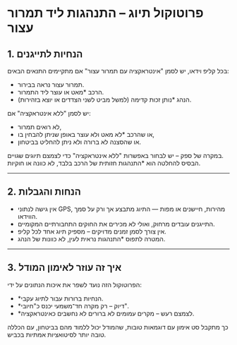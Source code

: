 #  פרוטוקול תיוג – התנהגות ליד תמרור עצור

## 1. הנחיות לתייגנים

בכל קליפ וידאו, יש לסמן "אינטראקציה עם תמרור עצור" אם מתקיימים התנאים הבאים:

- תמרור עצור נראה בבירור.
- הרכב *מאט או עוצר ליד התמרור.
- הנהג *נותן זכות קדימה (למשל מביט לשני הצדדים או יוצא בזהירות).

יש לסמן "ללא אינטראקציה" אם:
- לא רואים תמרור,
- או שהרכב *לא מאט ולא עוצר באופן שניתן להבחין בו,
- או שהסצנה לא ברורה ולא ניתן להחליט בביטחון.

במקרה של ספק – יש לבחור באפשרות "ללא אינטראקציה" כדי לצמצם תיוגים שגויים.  
הבסיס להחלטה הוא *התנהגות חזותית של הרכב בלבד, לא כוונה או חוקיות.

---

## 2. הנחות והגבלות

- אין גישה לנתוני GPS, מהירות, חיישנים או מפות — התיוג מתבצע אך ורק על סמך הווידאו.
- התייגנים עובדים מרחוק, ואולי לא מכירים את החוקים התחבורתיים המקומיים.
- אין צורך לסמן זמנים מדויקים – מספיק תיוג אחד לכל קליפ.
- המטרה לתפוס *התנהגות נראית לעין, לא כוונות של הנהג.

---

## 3. איך זה עוזר לאימון המודל

הפרוטוקול הזה נועד לשפר את איכות הנתונים על ידי:
- *הנחיות ברורות עבור לתיוג עקבי.
- *דיוק – רק מקרה חד־משמעי יכנס כ"חיובי".
- *לצמצם רעש – מקרים עמומים לא ברורים לא נחשבים כאינטראקציה.

כך מתקבל סט אימון עם דוגמאות טובות, שהמודל יכול ללמוד מהם בביטחון, עם הכללה טובה יותר לסיטואציות אמתיות בכביש.